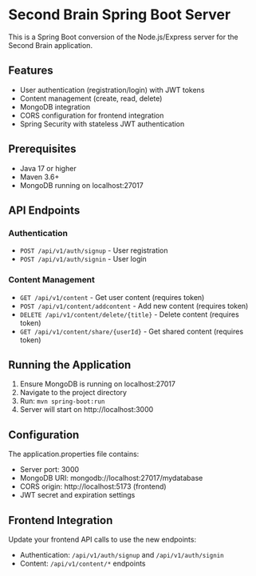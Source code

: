 # Second Brain Spring Boot Server

This is a Spring Boot conversion of the Node.js/Express server for the Second Brain application.

## Features

- User authentication (registration/login) with JWT tokens
- Content management (create, read, delete)
- MongoDB integration
- CORS configuration for frontend integration
- Spring Security with stateless JWT authentication

## Prerequisites

- Java 17 or higher
- Maven 3.6+
- MongoDB running on localhost:27017

## API Endpoints

### Authentication
- `POST /api/v1/auth/signup` - User registration
- `POST /api/v1/auth/signin` - User login

### Content Management
- `GET /api/v1/content` - Get user content (requires token)
- `POST /api/v1/content/addcontent` - Add new content (requires token)
- `DELETE /api/v1/content/delete/{title}` - Delete content (requires token)
- `GET /api/v1/content/share/{userId}` - Get shared content (requires token)

## Running the Application

1. Ensure MongoDB is running on localhost:27017
2. Navigate to the project directory
3. Run: `mvn spring-boot:run`
4. Server will start on http://localhost:3000

## Configuration

The application.properties file contains:
- Server port: 3000
- MongoDB URI: mongodb://localhost:27017/mydatabase
- CORS origin: http://localhost:5173 (frontend)
- JWT secret and expiration settings

## Frontend Integration

Update your frontend API calls to use the new endpoints:
- Authentication: `/api/v1/auth/signup` and `/api/v1/auth/signin`
- Content: `/api/v1/content/*` endpoints


